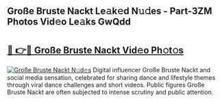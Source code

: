 ## Große Bruste Nackt Le𝚊k𝚎d N𝚞𝚍es - Part-3ZM Photos Vid𝚎o Le𝚊ks GwQdd

# <h2><a href="http://fb513mx.evod.top/?m=Gro%c3%9fe+Bruste+Nackt">🔗 👉🔴 Große Bruste Nackt Vid𝚎o Ph𝚘t𝚘s</a></h2>

[![Große Bruste Nackt N𝚞d𝚎s](https://i.imgur.com/8V9OHl7.gif)](http://fb513mx.evod.top/?m=Gro%c3%9fe+Bruste+Nackt)
Digital influencer Große Bruste Nackt and social media sensation, celebrated for sharing dance and lifestyle themes through viral dance challenges and short videos. Public figures Große Bruste Nackt are often subjected to intense scrutiny and public attention. 
